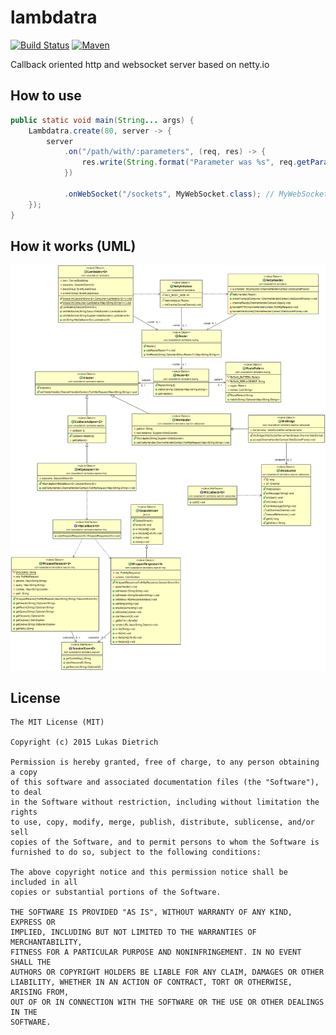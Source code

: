 # lambdatra
[![Build Status](https://drone.io/github.com/lukasdietrich/lambdatra/status.png)](https://drone.io/github.com/lukasdietrich/lambdatra/latest)
[![Maven](https://img.shields.io/github/release/lukasdietrich/lambdatra.svg?label=JitPack%20Maven&style=flat-square)](https://jitpack.io/#lukasdietrich/lambdatra)

Callback oriented http and websocket server based on netty.io

## How to use

```java
public static void main(String... args) {
    Lambdatra.create(80, server -> {
        server
            .on("/path/with/:parameters", (req, res) -> {
                res.write(String.format("Parameter was %s", req.getParam("parameters").get()));
            })
			
		    .onWebSocket("/sockets", MyWebSocket.class); // MyWebSocket has to extend WebSocket
	});
}
```

## How it works (UML)

![UML](https://raw.githubusercontent.com/lukasdietrich/lambdatra/master/classes.png)

## License

```plain
The MIT License (MIT)

Copyright (c) 2015 Lukas Dietrich

Permission is hereby granted, free of charge, to any person obtaining a copy
of this software and associated documentation files (the "Software"), to deal
in the Software without restriction, including without limitation the rights
to use, copy, modify, merge, publish, distribute, sublicense, and/or sell
copies of the Software, and to permit persons to whom the Software is
furnished to do so, subject to the following conditions:

The above copyright notice and this permission notice shall be included in all
copies or substantial portions of the Software.

THE SOFTWARE IS PROVIDED "AS IS", WITHOUT WARRANTY OF ANY KIND, EXPRESS OR
IMPLIED, INCLUDING BUT NOT LIMITED TO THE WARRANTIES OF MERCHANTABILITY,
FITNESS FOR A PARTICULAR PURPOSE AND NONINFRINGEMENT. IN NO EVENT SHALL THE
AUTHORS OR COPYRIGHT HOLDERS BE LIABLE FOR ANY CLAIM, DAMAGES OR OTHER
LIABILITY, WHETHER IN AN ACTION OF CONTRACT, TORT OR OTHERWISE, ARISING FROM,
OUT OF OR IN CONNECTION WITH THE SOFTWARE OR THE USE OR OTHER DEALINGS IN THE
SOFTWARE.
```
